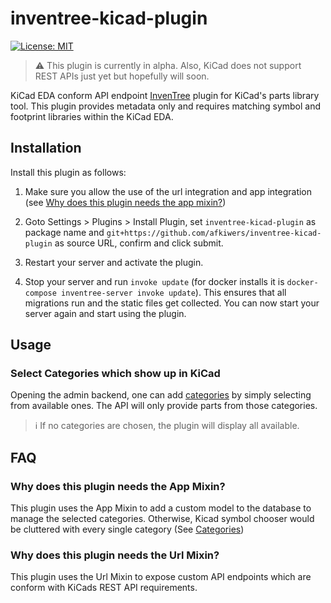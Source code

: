 # inventree-kicad-plugin

[![License: MIT](https://img.shields.io/badge/License-MIT-yellow.svg)](https://opensource.org/licenses/MIT)

> :warning: This plugin is currently in alpha. Also, KiCad does not support REST APIs just yet but hopefully will soon.

KiCad EDA conform API endpoint [InvenTree](https://inventree.org) plugin for KiCad's parts library tool. This plugin provides metadata only and requires matching symbol and footprint libraries within the KiCad EDA.

## Installation

Install this plugin as follows:

1. Make sure you allow the use of the url integration and app integration (see [Why does this plugin needs the app mixin?](#why-does-this-plugin-needs-the-app-mixin))

2. Goto Settings > Plugins > Install Plugin, set `inventree-kicad-plugin` as package name and `git+https://github.com/afkiwers/inventree-kicad-plugin` as source URL, confirm and click submit.

3. Restart your server and activate the plugin.

4. Stop your server and run `invoke update` (for docker installs it is `docker-compose inventree-server invoke update`). This ensures that all migrations run and the static files get collected. You can now start your server again and start using the plugin.

## Usage

### Select Categories which show up in KiCad

Opening the admin backend, one can add [categories](#select-categories-which-show-up-in-kicad) by simply selecting from available ones. The API will only provide parts from those categories.
> :information_source: If no categories are chosen, the plugin will display all available.

## FAQ

### Why does this plugin needs the App Mixin?

This plugin uses the App Mixin to add a custom model to the database to manage the selected categories. Otherwise, Kicad symbol chooser would be cluttered with every single category (See [Categories](#select-categories-which-show-up-in-kicad))

### Why does this plugin needs the Url Mixin?

This plugin uses the Url Mixin to expose custom API endpoints which are conform with KiCads REST API requirements.
